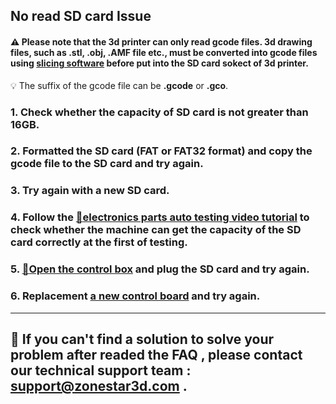 ## No read SD card Issue
#### :warning: Please note that the 3d printer can only read gcode files. 3d drawing files, such as .stl, .obj, .AMF file etc., must be converted into gcode files using [slicing software](https://github.com/ZONESTAR3D/Slicing-Guide) before put into the SD card sokect of 3d printer.
:bulb: The suffix of the gcode file can be **.gcode** or **.gco**.
### 1. Check whether the capacity of SD card is not greater than 16GB.
### 2. Formatted the SD card (FAT or FAT32 format) and copy the gcode file to the SD card and try again.
### 3. Try again with a new SD card.
### 4. Follow the [:movie_camera:**electronics parts auto testing video tutorial**](https://youtu.be/Mf92BlmKA0A) to check whether the machine can get the capacity of the SD card correctly at the first of testing.
### 5. [:link:Open the control box](../How_to_open_the_control_box.jpg) and plug the SD card and try again. 
### 6. Replacement [a new control board](https://www.aliexpress.com/item/1005001300737027.html) and try again.

--------
## :email: If you can't find a solution to solve your problem after readed the FAQ , please contact our technical support team : support@zonestar3d.com .
